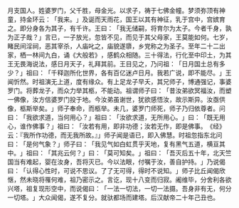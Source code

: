月支国人。姓婆罗门，父千胜，母金光。以求子，祷于七佛金幢。梦须弥顶有神童，持金环云：​「我来。​」及诞而天雨花，国王以其有神征，乳于宫中，宫嫔育之。即分身各为其子，有千许。王曰：​「我无储嗣，将育尔为太子。今者千身，孰为正子哉？​」言已，一子放光，忽皆不见，而见于其父母家，王莫能如何。七岁，睹民间淫祠，恶其宰杀，人庙叱之，庙貌遂隳，乡党称之为圣子。至年二十二出家，栖一林间九白，诵《大般若》​，感鹤众相随。三十得法，行化至中印土，为其王无畏海说法，感日月天子，礼拜其前。王目见之，乃问祖：​「日月国土总有多少？​」祖曰：​「千释迦所化世界，各有百亿迷卢日月。我若广说，即不能尽。​」王闻忻然。时祖演无上道，度有缘众。有上足龙子早夭，其兄师子，博通强记，事婆罗门。将葬龙子，而众力举其柩，不能动。祖谓师子曰：​「昔汝弟欲冥福汝，而塑一佛像，汝方信婆罗门投于地。今汝弟虽谢世，犹欲感悟汝，故示斯异。汝亟供像，柩斯举矣。​」师子奉命，而柩举。未几，婆罗门师死，师子乃归依尊者。问曰：​「我欲求道，当何用心？​」祖曰：​「汝欲求道，无所用心。​」曰：​「既无用心，谁作佛事？​」祖曰：​「汝若有用，即非功德；汝若无作，即是佛事。​《经》云：『我所作功德，而无我所故。』」师子闻是语已，即入佛慧。时祖忽指东北问曰：​「是何气象？​」师子曰：​「我见气如白虹贯乎天地，复有黑气五道，横亘其中。​」祖曰：​「其兆云何？​」曰：​「莫可知矣。​」祖曰：​「吾灭后五十年，北天竺国当有难起，婴在汝身，吾将灭已。今以法眼，付嘱于汝，善自护持。​」乃说偈曰：​「认得心性时，可说不思议。了了无可得，得时不说知。​」师子比丘闻偈欣惬，然未晓将罹何难，祖乃密示之。言讫，现十八变而归寂。阇维毕，分舍利各欲兴塔，祖复现形空中，而说偈曰：​「一法一切法，一切一法摄。吾身非有无，何分一切塔。​」大众闻偈，遂不复分。就驮都场而建塔。后汉献帝二十年己丑也。